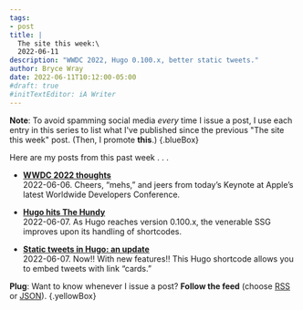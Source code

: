 ```yaml
---
tags:
- post
title: |
  The site this week:\
  2022-06-11
description: "WWDC 2022, Hugo 0.100.x, better static tweets."
author: Bryce Wray
date: 2022-06-11T10:12:00-05:00
#draft: true
#initTextEditor: iA Writer
---
```


**Note**: To avoid spamming social media *every* time I issue a post, I use each entry in this series to list what I've published since the previous "The site this week" post. (Then, I promote **this**.)
{.blueBox}

Here are my posts from this past week . . .

- [**WWDC 2022 thoughts**](/posts/2022/06/wwdc-2022-thoughts/)\
2022-06-06. Cheers, “mehs,” and jeers from today’s Keynote at Apple’s latest Worldwide Developers Conference.

- [**Hugo hits The Hundy**](/posts/2022/06/hugo-hits-hundy/)\
2022-06-07. As Hugo reaches version 0.100.x, the venerable SSG improves upon its handling of shortcodes.

- [**Static tweets in Hugo: an update**](/posts/2022/06/static-tweets-hugo-update/)\
2022-06-07. Now!! With new features!! This Hugo shortcode allows you to embed tweets with link “cards.”

**Plug**: Want to know whenever I issue a post? **Follow the feed** (choose [RSS](/index.xml) or [JSON](/index.json)).
{.yellowBox}
